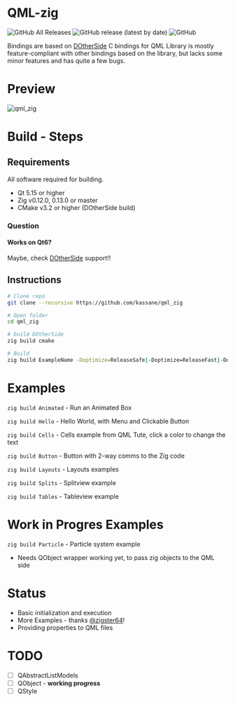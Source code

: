 # QML-zig
![GitHub All Releases](https://img.shields.io/github/downloads/kassane/qml_zig/total?style=flat-square) ![GitHub release (latest by date)](https://img.shields.io/github/v/release/kassane/qml_zig?style=flat-square) ![GitHub](https://img.shields.io/github/license/kassane/qml_zig?style=flat-square)

Bindings are based on [DOtherSide](https://github.com/filcuc/dotherside) C bindings for QML Library is mostly feature-compliant with other bindings based on the library, but lacks some minor features and has quite a few bugs.

# Preview
![qml_zig](https://user-images.githubusercontent.com/6756180/102698635-a5518500-421d-11eb-8705-98013d2328d7.jpg)

# Build - Steps

## Requirements

All software required for building.

- Qt 5.15 or higher
- Zig v0.12.0, 0.13.0 or master
- CMake v3.2 or higher (DOtherSide build)

### Question

#### Works on Qt6?

Maybe, check [DOtherSide](https://github.com/filcuc/dotherside) support!!

## Instructions

~~~bash
# Clone repo
git clone --recursive https://github.com/kassane/qml_zig

# Open folder
cd qml_zig

# build DOtherSide
zig build cmake

# Build
zig build ExampleName -Doptimize=ReleaseSafe|-Doptimize=ReleaseFast|-Doptimize=ReleaseSmall
~~~

# Examples

`zig build Animated` - Run an Animated Box

`zig build Hello` - Hello World, with Menu and Clickable Button

`zig build Cells` - Cells example from QML Tute, click a color to change the text

`zig build Button` - Button with 2-way comms to the Zig code

`zig build Layouts` - Layouts examples

`zig build Splits` - Splitview example

`zig build Tables` - Tableview example

# Work in Progres Examples

`zig build Particle` - Particle system example
- Needs QObject wrapper working yet, to pass zig objects to the QML side

# Status

- Basic initialization and execution
- More Examples - thanks [@zigster64](https://github.com/zigster64)!
- Providing properties to QML files

# TODO

- [ ] QAbstractListModels
- [ ] QObject - **working progress**
- [ ] QStyle
